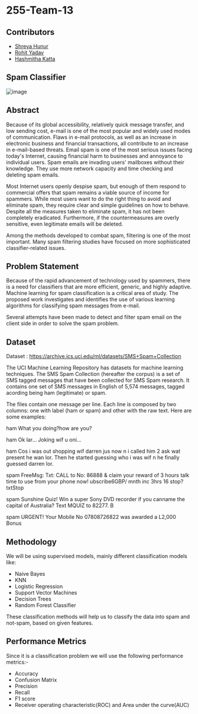 # 255-Team-13

## Contributors
* [Shreya Hunur](https://github.com/shreyahunur) <br/>
* [Rohit Yadav](https://github.com/Rohitky34) <br/>
* [Hashmitha Katta](https://github.com/hashmithakatta) <br/>

## Spam Classifier 
![image](https://user-images.githubusercontent.com/64269342/164372641-e1073755-48de-481c-823d-643dd9bfdb11.png)

## Abstract 

Because of its global accessibility, relatively quick message transfer, and low sending cost, e-mail is one of the most popular and widely used modes of communication. Flaws in e-mail protocols, as well as an increase in electronic business and financial transactions, all contribute to an increase in e-mail-based threats. Email spam is one of the most serious issues facing today's Internet, causing financial harm to businesses and annoyance to individual users. Spam emails are invading users' mailboxes without their knowledge. They use more network capacity and time checking and deleting spam emails.

Most Internet users openly despise spam, but enough of them respond to commercial offers that spam remains a viable source of income for spammers. While most users want to do the right thing to avoid and eliminate spam, they require clear and simple guidelines on how to behave. Despite all the measures taken to eliminate spam, it has not been completely eradicated. Furthermore, if the countermeasures are overly sensitive, even legitimate emails will be deleted.

Among the methods developed to combat spam, filtering is one of the most important. Many spam filtering studies have focused on more sophisticated classifier-related issues.

## Problem Statement 

Because of the rapid advancement of technology used by spammers, there is a need for classifiers that are more efficient, generic, and highly adaptive.
Machine learning for spam classification is a critical area of study. The proposed work investigates and identifies the use of various learning algorithms for classifying spam messages from e-mail.

Several attempts have been made to detect and filter spam email on the client side in order to solve the spam problem.


## Dataset

Dataset : https://archive.ics.uci.edu/ml/datasets/SMS+Spam+Collection

The UCI Machine Learning Repository has datasets for machine learning techniques. The SMS Spam Collection (hereafter the corpus) is a set of SMS tagged messages that have been collected for SMS Spam research. It contains one set of SMS messages in English of 5,574 messages, tagged acording being ham (legitimate) or spam. 

The files contain one message per line. Each line is composed by two columns: one with label (ham or spam) and other with the raw text. Here are some examples:

ham   What you doing?how are you?

ham   Ok lar... Joking wif u oni...

ham   Cos i was out shopping wif darren jus now n i called him 2 ask wat present he wan lor. Then he started guessing who i was wif n he finally guessed darren lor.

spam   FreeMsg: Txt: CALL to No: 86888 & claim your reward of 3 hours talk time to use from your phone now! ubscribe6GBP/ mnth inc 3hrs 16 stop?txtStop

spam   Sunshine Quiz! Win a super Sony DVD recorder if you canname the capital of Australia? Text MQUIZ to 82277. B

spam   URGENT! Your Mobile No 07808726822 was awarded a L2,000 Bonus 

## Methodology

We will be using supervised models, mainly different classification models like:

* Naive Bayes
* KNN
* Logistic Regression
* Support Vector Machines
* Decision Trees
* Random Forest Classifier

These classification methods will help us to classify the data into spam and not-spam, based on given features. 

## Performance Metrics 

Since it is a classification problem we will use the following performance metrics:-

* Accuracy
* Confusion Matrix
* Precision
* Recall
* F1 score
* Receiver operating characteristic(ROC) and Area under the curve(AUC)
